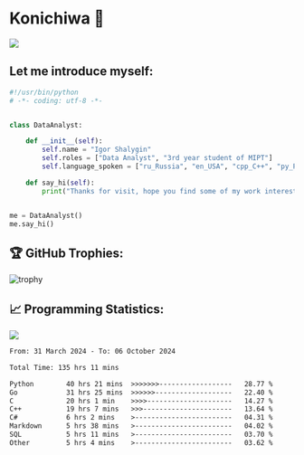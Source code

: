 # Konichiwa 👋
![](https://komarev.com/ghpvc/?username=IgorFandre&color=brightgreen)

## Let me introduce myself:
```py
#!/usr/bin/python
# -*- coding: utf-8 -*-


class DataAnalyst:

    def __init__(self):
        self.name = "Igor Shalygin"
        self.roles = ["Data Analyst", "3rd year student of MIPT"]
        self.language_spoken = ["ru_Russia", "en_USA", "cpp_C++", "py_Python", "go_Golang"]

    def say_hi(self):
        print("Thanks for visit, hope you find some of my work interesting.")


me = DataAnalyst()
me.say_hi()
```

## 🏆 GitHub Trophies:
![trophy](https://github-profile-trophy.vercel.app/?username=IgorFandre&title=MultiLanguage,Repositories,Commits,Experience,PullRequest,Reviews)

## 📈 Programming Statistics:

![](https://github-profile-summary-cards.vercel.app/api/cards/profile-details?username=IgorFandre&theme=solarized_dark)

<!--START_SECTION:waka-->

```txt
From: 31 March 2024 - To: 06 October 2024

Total Time: 135 hrs 11 mins

Python        40 hrs 21 mins  >>>>>>>------------------   28.77 %
Go            31 hrs 25 mins  >>>>>>-------------------   22.40 %
C             20 hrs 1 min    >>>>---------------------   14.27 %
C++           19 hrs 7 mins   >>>----------------------   13.64 %
C#            6 hrs 2 mins    >------------------------   04.31 %
Markdown      5 hrs 38 mins   >------------------------   04.02 %
SQL           5 hrs 11 mins   >------------------------   03.70 %
Other         5 hrs 4 mins    >------------------------   03.62 %
```

<!--END_SECTION:waka-->
